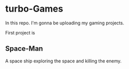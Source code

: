 # turbo-Games
In this repo. I'm gonna be uploading my gaming projects.

First project is 
## Space-Man
A space ship exploring the space and killing the enemy.
